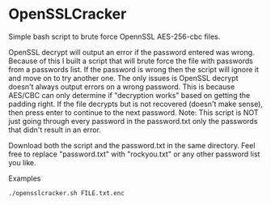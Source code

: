 # OpenSSLCracker
Simple bash script to brute force OpennSSL AES-256-cbc files.

OpenSSL decrypt will output an error if the password entered was wrong. Because of this I built a script that will brute force the file with passwords from a passwords list. If the password is wrong then the script will ignore it and move on to try another one. The only issues is OpenSSL decrypt doesn't always output errors on a wrong password. This is because AES/CBC can only determine if "decryption works" based on getting the padding right. If the file decrypts but is not recovered (doesn't make sense), then press enter to continue to the next password.
Note: This script is NOT just going through every password in the password.txt only the passwords that didn't result in an error.

Download both the script and the password.txt in the same directory. Feel free to replace "password.txt" with "rockyou.txt" or any other password list you like.

Examples

```./opensslcracker.sh FILE.txt.enc```
